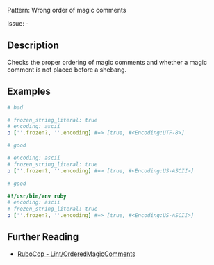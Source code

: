 Pattern: Wrong order of magic comments

Issue: -

## Description

Checks the proper ordering of magic comments and whether a magic comment is not placed before a shebang.

## Examples

```ruby
# bad

# frozen_string_literal: true
# encoding: ascii
p [''.frozen?, ''.encoding] #=> [true, #<Encoding:UTF-8>]

# good

# encoding: ascii
# frozen_string_literal: true
p [''.frozen?, ''.encoding] #=> [true, #<Encoding:US-ASCII>]

# good

#!/usr/bin/env ruby
# encoding: ascii
# frozen_string_literal: true
p [''.frozen?, ''.encoding] #=> [true, #<Encoding:US-ASCII>]
```

## Further Reading

* [RuboCop - Lint/OrderedMagicComments](https://docs.rubocop.org/rubocop/cops_lint.html#lintorderedmagiccomments)
